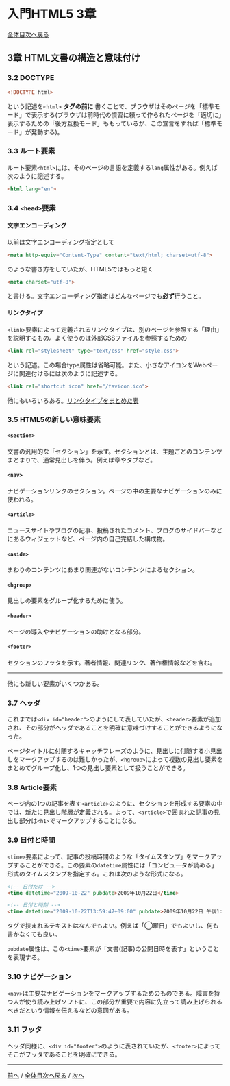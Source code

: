 # 入門HTML5 3章
[全体目次へ戻る](index.md)

## 3章 HTML文書の構造と意味付け
### 3.2 DOCTYPE
```html
<!DOCTYPE html>
```

という記述を`<html>` **タグの前に** 書くことで、ブラウザはそのページを「標準モード」で表示する(ブラウザは前時代の慣習に頼って作られたページを「適切に」表示するための「後方互換モード」ももっているが、この宣言をすれば「標準モード」が発動する)。

### 3.3 ルート要素
ルート要素`<html>`には、そのページの言語を定義する`lang`属性がある。例えば次のように記述する。

```html
<html lang="en">
```

### 3.4 `<head>`要素
#### 文字エンコーディング
以前は文字エンコーディング指定として

```html
<meta http-equiv="Content-Type" content="text/html; charset=utf-8">
```

のような書き方をしていたが、HTML5ではもっと短く

```html
<meta charset="utf-8">
```

と書ける。文字エンコーディング指定はどんなページでも**必ず**行うこと。

#### リンクタイプ
`<link>`要素によって定義されるリンクタイプは、別のページを参照する「理由」を説明するもの。よく使うのは外部CSSファイルを参照するための

```html
<link rel="stylesheet" type="text/css" href="style.css">
```

という記述。この場合type属性は省略可能。また、小さなアイコンをWebページに関連付けるには次のように記述する。

```html
<link rel="shortcut icon" href="/favicon.ico">
```

他にもいろいろある。[リンクタイプをまとめた表](http://whatwg.org/html5#linkTypes)

### 3.5 HTML5の新しい意味要素
#### `<section>`
文書の汎用的な「セクション」を示す。セクションとは、主題ごとのコンテンツまとまりで、通常見出しを伴う。例えば章やタブなど。

#### `<nav>`
ナビゲーションリンクのセクション。ページの中の主要なナビゲーションのみに使われる。

#### `<article>`
ニュースサイトやブログの記事、投稿されたコメント、ブログのサイドバーなどにあるウィジェットなど、ページ内の自己完結した構成物。

#### `<aside>`
まわりのコンテンツにあまり関連がないコンテンツによるセクション。

#### `<hgroup>`
見出しの要素をグループ化するために使う。

#### `<header>`
ページの導入やナビゲーションの助けとなる部分。

#### `<footer>`
セクションのフッタを示す。著者情報、関連リンク、著作権情報などを含む。

***

他にも新しい要素がいくつかある。

### 3.7 ヘッダ
これまでは`<div id="header">`のようにして表していたが、`<header>`要素が追加され、その部分がヘッダであることを明確に意味づけすることができるようになった。

ページタイトルに付随するキャッチフレーズのように、見出しに付随する小見出しをマークアップするのは難しかったが、`<hgroup>`によって複数の見出し要素をまとめてグループ化し、1つの見出し要素として扱うことができる。

### 3.8 Article要素
ページ内の1つの記事を表す`<article>`のように、セクションを形成する要素の中では、新たに見出し階層が定義される。よって、`<article>`で囲まれた記事の見出し部分は`<h1>`でマークアップすることになる。

### 3.9 日付と時間
`<time>`要素によって、記事の投稿時間のような「タイムスタンプ」をマークアップすることができる。この要素の`datetime`属性には「コンピュータが読める」形式のタイムスタンプを指定する。これは次のような形式になる。

```html
<!-- 日付だけ -->
<time datetime="2009-10-22" pubdate>2009年10月22日</time>

<!-- 日付と時刻 -->
<time datetime="2009-10-22T13:59:47+09:00" pubdate>2009年10月22日 午後1:59</time>
```

タグで挟まれるテキストはなんでもよい。例えば「◯曜日」でもよいし、何も書かなくても良い。

`pubdate`属性は、この`<time>`要素が「文書(記事)の公開日時を表す」ということを表現する。

### 3.10 ナビゲーション
`<nav>`は主要なナビゲーションをマークアップするためのものである。障害を持つ人が使う読み上げソフトに、この部分が重要で内容に先立って読み上げられるべきだという情報を伝えるなどの意図がある。

### 3.11 フッタ
ヘッダ同様に、`<div id="footer">`のように表されていたが、`<footer>`によってそこがフッタであることを明確にできる。

***

[前へ](c2.md) / [全体目次へ戻る](index.md) / [次へ](c4.md)
